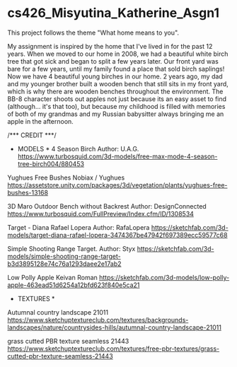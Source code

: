 # cs426_Misyutina_Katherine_Asgn1

This project follows the theme "What home means to you".

My assignment is inspired by the home that I've lived in for the past 12 years.
When we moved to our home in 2008, we had a beautiful white birch tree that got sick and
began to split a few years later. Our front yard was bare for a few years, until my 
family found a place that sold birch saplings! Now we have 4 beautiful young birches in
our home.
2 years ago, my dad and my younger brother built a wooden bench that still sits
in my front yard, which is why there are wooden benches throughout the
environment.
The BB-8 character shoots out apples not just because its an easy asset to find
(although... it's that too), but because my childhood is filled with memories of both
of my grandmas and my Russian babysitter always bringing me an apple in the
afternoon.

/*** CREDIT ***/

* MODELS *
4 Season Birch
Author: U.A.G.
https://www.turbosquid.com/3d-models/free-max-mode-4-season-tree-birch004/880453

Yughues Free Bushes
Nobiax / Yughues
https://assetstore.unity.com/packages/3d/vegetation/plants/yughues-free-bushes-13168

3D Maro Outdoor Bench without Backrest
Author: DesignConnected
https://www.turbosquid.com/FullPreview/Index.cfm/ID/1308534

Target - Diana Rafael Lopera
Author: RafaLopera
https://sketchfab.com/3d-models/target-diana-rafael-lopera-3474367be47942f697389ecc59577c68

Simple Shooting Range Target.
Author: Styx
https://sketchfab.com/3d-models/simple-shooting-range-target-b3d3895128e74c76a1293daee2e17ab2

Low Polly Apple
Keivan Roman
https://sketchfab.com/3d-models/low-polly-apple-463ead51d6254a12bfd623f840e5ca21



* TEXTURES *

Autumnal country landscape 21011
https://www.sketchuptextureclub.com/textures/backgrounds-landscapes/nature/countrysides-hills/autumnal-country-landscape-21011

grass cutted PBR texture seamless 21443
https://www.sketchuptextureclub.com/textures/free-pbr-textures/grass-cutted-pbr-texture-seamless-21443
